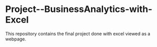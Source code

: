 # Project--BusinessAnalytics-with-Excel
This repository contains the final project done with excel viewed as a webpage.
